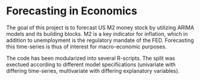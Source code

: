 # Forecasting in Economics

The goal of this project is to forecast US M2 money stock by utilizing ARIMA models and its building blocks. M2 is a key indicator for inflation, which in addition to unemployment is the regulatory mandate of the FED. Forecasting this time-series is thus of interest for macro-economic purposes.  

The code has been modularized into several R-scripts. The split was exectued according to different model specifications (univariate with differing time-series, multivariate with differing explanatory variables).
